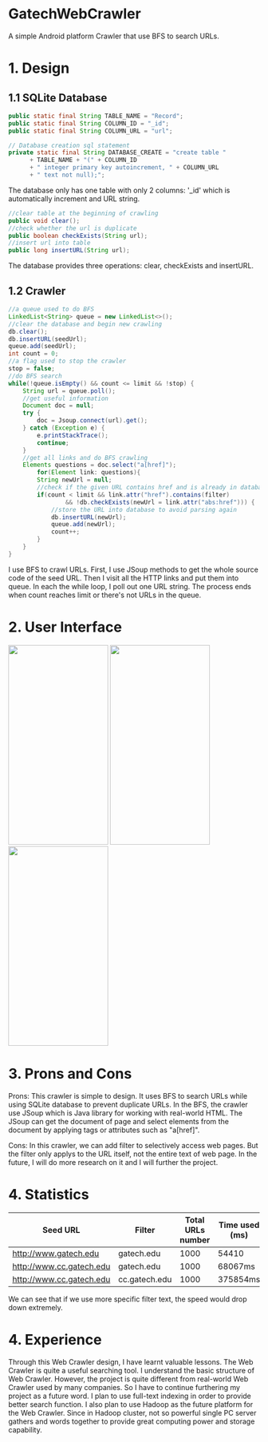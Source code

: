 # GatechWebCrawler
A simple Android platform Crawler that use BFS to search URLs.

# 1. Design
## 1.1 SQLite Database
```Java
public static final String TABLE_NAME = "Record";
public static final String COLUMN_ID = "_id";
public static final String COLUMN_URL = "url";

// Database creation sql statement
private static final String DATABASE_CREATE = "create table "
      + TABLE_NAME + "(" + COLUMN_ID
      + " integer primary key autoincrement, " + COLUMN_URL
      + " text not null);";
```
The database only has one table with only 2 columns: '_id' which is automatically increment and URL string.

```Java
//clear table at the beginning of crawling
public void clear();
//check whether the url is duplicate
public boolean checkExists(String url);
//insert url into table
public long insertURL(String url);
```
The database provides three operations: clear, checkExists and insertURL.

## 1.2 Crawler
```Java
//a queue used to do BFS
LinkedList<String> queue = new LinkedList<>();
//clear the database and begin new crawling
db.clear();
db.insertURL(seedUrl);
queue.add(seedUrl);
int count = 0;
//a flag used to stop the crawler
stop = false;
//do BFS search
while(!queue.isEmpty() && count <= limit && !stop) {
    String url = queue.poll();
    //get useful information
    Document doc = null;
    try {
        doc = Jsoup.connect(url).get();
    } catch (Exception e) {
        e.printStackTrace();
        continue;
    }
    //get all links and do BFS crawling
    Elements questions = doc.select("a[href]");
        for(Element link: questions){
        String newUrl = null;
        //check if the given URL contains href and is already in database
        if(count < limit && link.attr("href").contains(filter)
                && !db.checkExists(newUrl = link.attr("abs:href"))) {
            //store the URL into database to avoid parsing again
            db.insertURL(newUrl);
            queue.add(newUrl);
            count++;
        }
    }
}
```
I use BFS to crawl URLs. First, I use JSoup methods to get the whole source code of the seed URL. Then I visit all the HTTP links and put them into queue. In each the while loop, I poll out one URL string. The process ends when count reaches limit or there's not URLs in the queue.

# 2. User Interface
<img src="https://github.gatech.edu/wguo64/GatechWebCrawler/blob/master/app/src/main/res/drawable/Screenshot_2016-01-23-14-17-37.png" width="200" height="400" />
<img src="https://github.gatech.edu/wguo64/GatechWebCrawler/blob/master/app/src/main/res/drawable/Screenshot_2016-01-23-14-12-09.png" width="200" height="400" />
<img src="https://github.gatech.edu/wguo64/GatechWebCrawler/blob/master/app/src/main/res/drawable/Screenshot_2016-01-23-14-16-36.png" width="200" height="400" />

# 3. Prons and Cons
Prons: This crawler is simple to design. It uses BFS to search URLs while using SQLite database to prevent duplicate URLs. In the BFS, the crawler use JSoup which is Java library for working with real-world HTML. The JSoup can get the document of page and select elements from the document by applying tags or attributes such as "a[href]".

Cons: In this crawler, we can add filter to selectively access web pages. But the filter only applys to the URL itself, not the entire text of web page. In the future, I will do more research on it and I will further the project.

# 4. Statistics

Seed URL | Filter | Total URLs number | Time used (ms) | Speed (pages/min)
---------|--------|-------------------|----------------|------------------
http://www.gatech.edu | gatech.edu | 1000 | 54410 | 1102
http://www.cc.gatech.edu | gatech.edu | 1000 | 68067ms | 802
http://www.cc.gatech.edu | cc.gatech.edu | 1000 | 375854ms | 159

We can see that if we use more specific filter text, the speed would drop down extremely.

# 4. Experience
Through this Web Crawler design, I have learnt valuable lessons. The Web Crawler is quite a useful searching tool. I understand the basic structure of Web Crawler. However, the project is quite different from real-world Web Crawler used by many companies. So I have to continue furthering my project as a future word. I plan to use full-text indexing in order to provide better search function. I also plan to use Hadoop as the future platform for the Web Crawler. Since in Hadoop cluster, not so powerful single PC server gathers and words together to provide great computing power and storage capability.
